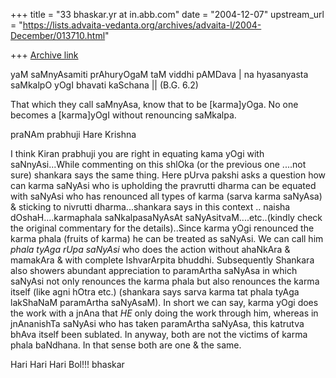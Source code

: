 +++
title = "33 bhaskar.yr at in.abb.com"
date = "2004-12-07"
upstream_url = "https://lists.advaita-vedanta.org/archives/advaita-l/2004-December/013710.html"

+++
[Archive link](https://lists.advaita-vedanta.org/archives/advaita-l/2004-December/013710.html)


yaM saMnyAsamiti prAhuryOgaM taM viddhi pAMDava |
na hyasanyasta saMkalpO yOgI bhavati kaSchana || (B.G. 6.2)

That which they call saMnyAsa, know that to be [karma]yOga. No one
becomes a [karma]yOgI without renouncing saMkalpa.


praNAm prabhuji
Hare Krishna

I think Kiran prabhuji you are right in equating kama yOgi with
saNnyAsi...While commenting on this shlOka (or the previous one ....not
sure) shankara says the same thing.  Here pUrva pakshi asks a question how
can karma saNyAsi who is upholding the pravrutti dharma can be equated with
saNyAsi who has renounced all types of karma (sarva karma saNyAsa) &
sticking to nivrutti dharma...shankara says in this context .. naisha
dOshaH....karmaphala saNkalpasaNyAsAt saNyAsitvaM....etc..(kindly check the
original commentary for the details)..Since karma yOgi renounced the karma
phala (fruits of karma) he can be treated as saNyAsi.  We can call him
*phala tyAga rUpa saNyAsi* who does the action without ahaNkAra & mamakAra
& with complete IshvarArpita bhuddhi.  Subsequently Shankara  also showers
abundant appreciation to paramArtha saNyAsa in which saNyAsi not only
renounces the karma phala but also renounces the karma itself (like agni
hOtra etc.) (shankara says sarva karma tat phala tyAga lakShaNaM paramArtha
saNyAsaM).  In short we can say, karma yOgi does the work with a jnAna that
*HE* only doing the work through him, whereas in jnAnanishTa saNyAsi who
has taken paramArtha saNyAsa,  this katrutva bhAva itself been sublated.
In anyway, both are not the victims of karma phala baNdhana.  In that sense
both are one & the same.


Hari Hari Hari Bol!!!
bhaskar



